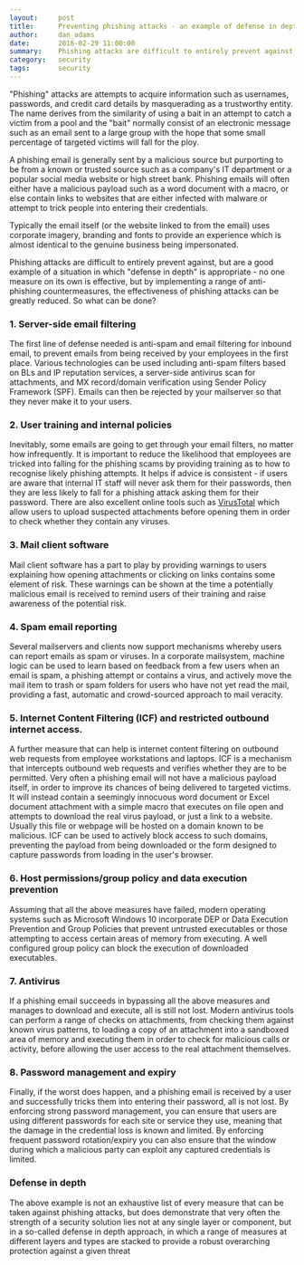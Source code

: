 ```yaml
---
layout:     post
title:      Preventing phishing attacks - an example of defense in depth
author:     dan_adams
date:       2016-02-29 11:00:00
summary:    Phishing attacks are difficult to entirely prevent against, but are a good example of a situation in which "defense in depth" is appropriate.
category:   security
tags:       security
---
```


"Phishing" attacks are attempts to acquire information such as usernames, passwords, and credit card details by masquerading as a trustworthy entity. The name derives from the similarity of using a bait in an attempt to catch a victim from a pool and the "bait" normally consist of an electronic message such as an email sent to a large group with the hope that some small percentage of targeted victims will fall for the ploy.

A phishing email is generally sent by a malicious source but purporting to be from a known or trusted source such as a company's IT department or a popular social media website or high street bank. Phishing emails will often either have a malicious payload such as a word document with a macro, or else contain links to websites that are either infected with malware or attempt to trick people into entering their credentials.

Typically the email itself (or the website linked to from the email) uses corporate imagery, branding and fonts to provide an experience which is almost identical to the genuine business being impersonated.

Phishing attacks are difficult to entirely prevent against, but are a good example of a situation in which "defense in depth" is appropriate - no one measure on its own is effective, but by implementing a range of anti-phishing countermeasures, the effectiveness of phishing attacks can be greatly reduced. So what can be done?

### 1. Server-side email filtering

The first line of defense needed is anti-spam and email filtering for inbound email, to prevent emails from being received by your employees in the first place. Various technologies can be used including anti-spam filters based on BLs and IP reputation services, a server-side antivirus scan for attachments, and MX record/domain verification using Sender Policy Framework (SPF). Emails can then be rejected by your mailserver so that they never make it to your users.

### 2. User training and internal policies

Inevitably, some emails are going to get through your email filters, no matter how infrequently. It is important to reduce the likelihood that employees are tricked into falling for the phishing scams by providing training as to how to recognise likely phishing attempts. It helps if advice is consistent - if users are aware that internal IT staff will never ask them for their passwords, then they are less likely to fall for a phishing attack asking them for their password. There are also excellent online tools such as [VirusTotal](https://www.virustotal.com/) which allow users to upload suspected attachments before opening them in order to check whether they contain any viruses.

### 3. Mail client software

Mail client software has a part to play by providing warnings to users explaining how opening attachments or clicking on links contains some element of risk. These warnings can be shown at the time a potentially malicious email is received to remind users of their training and raise awareness of the potential risk.

### 4. Spam email reporting

Several mailservers and clients now support mechanisms whereby users can report emails as spam or viruses. In a corporate mailsystem, machine logic can be used to learn based on feedback from a few users when an email is spam, a phishing attempt or contains a virus, and actively move the mail item to trash or spam folders for users who have not yet read the mail, providing a fast, automatic and crowd-sourced approach to mail veracity.

### 5. Internet Content Filtering (ICF) and restricted outbound internet access.

A further measure that can help is internet content filtering on outbound web requests from employee workstations and laptops. ICF is a mechanism that intercepts outbound web requests and verifies whether they are to be permitted. Very often a phishing email will not have a malicious payload itself, in order to improve its chances of being delivered to targeted victims. It will instead contain a seemingly innocuous word document or Excel document attachment with a simple macro that executes on file open and attempts to download the real virus payload, or just a link to a website. Usually this file or webpage will be hosted on a domain known to be malicious. ICF can be used to actively block access to such domains, preventing the payload from being downloaded or the form designed to capture passwords from loading in the user's browser.

### 6. Host permissions/group policy and data execution prevention

Assuming that all the above measures have failed, modern operating systems such as Microsoft Windows 10 incorporate DEP or Data Execution Prevention and Group Policies that prevent untrusted executables or those attempting to access certain areas of memory from executing. A well configured group policy can block the execution of downloaded executables.

### 7. Antivirus

If a phishing email succeeds in bypassing all the above measures and manages to download and execute, all is still not lost. Modern antivirus tools can perform a range of checks on attachments, from checking them against known virus patterns, to loading a copy of an attachment into a sandboxed area of memory and executing them in order to check for malicious calls or activity, before allowing the user access to the real attachment themselves.

### 8. Password management and expiry

Finally, if the worst does happen, and a phishing email is received by a user and successfully tricks them into entering their password, all is not lost. By enforcing strong password management, you can ensure that users are using different passwords for each site or service they use, meaning that the damage in the credential loss is known and limited. By enforcing frequent password rotation/expiry you can also ensure that the window during which a malicious party can exploit any captured credentials is limited.

### Defense in depth

The above example is not an exhaustive list of every measure that can be taken against phishing attacks, but does demonstrate that very often the strength of a security solution lies not at any single layer or component, but in a so-called defense in depth approach, in which a range of measures at different layers and types are stacked to provide a robust overarching protection against a given threat
